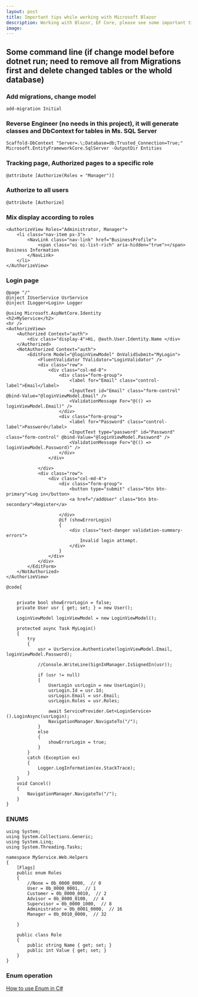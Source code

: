 ```yaml
---
layout: post
title: Important tips while working with Microsoft Blazor
description: Working with Blazor, EF Core, please see some important tips
image: 
---
```


## Some command line (if change model before dotnet run; need to remove all from Migrations first and delete changed tables or the whold database)
### Add migrations, change model
```console
add-migration Initial
```

### Reverse Engineer (no needs in this project), it will generate classes and DbContext for tables in Ms. SQL Server
```console
Scaffold-DbContext "Server=.\;Database=db;Trusted_Connection=True;" Microsoft.EntityFrameworkCore.SqlServer -OutputDir Entities
```

### Tracking page, Authorized pages to a specific role

```console
@attribute [Authorize(Roles = "Manager")]
```

### Authorize to all users
```console
@attribute [Authorize]
```

### Mix display according to roles
```console
<AuthorizeView Roles="Administrator, Manager">
    <li class="nav-item px-3">
        <NavLink class="nav-link" href="BusinessProfile">
            <span class="oi oi-list-rich" aria-hidden="true"></span> Business Information
        </NavLink>
    </li>
</AuthorizeView>

```
### Login page
```console
@page "/"
@inject IUserService UsrService
@inject ILogger<Login> Logger

@using Microsoft.AspNetCore.Identity
<h2>MyService</h2>
<hr />
<AuthorizeView>
    <Authorized Context="auth">
        <div class="display-4">Hi, @auth.User.Identity.Name </div>
    </Authorized>
    <NotAuthorized Context="auth">
        <EditForm Model="@loginViewModel" OnValidSubmit="MyLogin">
            <FluentValidator TValidator="LoginValidator" />
            <div class="row">
                <div class="col-md-8">
                    <div class="form-group">
                        <label for="Email" class="control-label">Email</label>
                        <InputText id="Email" class="form-control" @bind-Value="@loginViewModel.Email" />
                        <ValidationMessage For="@(() => loginViewModel.Email)" />
                    </div>
                    <div class="form-group">
                        <label for="Password" class="control-label">Password</label>
                        <InputText type="password" id="Password" class="form-control" @bind-Value="@loginViewModel.Password" />
                        <ValidationMessage For="@(() => loginViewModel.Password)" />
                    </div>
                </div>

            </div>
            <div class="row">
                <div class="col-md-4">
                    <div class="form-group">
                        <button type="submit" class="btn btn-primary">Log in</button>
                        <a href="/addUser" class="btn btn-secondary">Register</a>

                    </div>
                    @if (showErrorLogin)
                    {
                        <div class="text-danger validation-summary-errors">
                            Invalid login attempt.
                        </div>
                    }
                </div>
            </div>
        </EditForm>
    </NotAuthorized>
</AuthorizeView>

@code{


    private bool showErrorLogin = false;
    private User usr { get; set; } = new User();

    LoginViewModel loginViewModel = new LoginViewModel();

    protected async Task MyLogin()
    {
        try
        {
            usr = UsrService.Authenticate(loginViewModel.Email, loginViewModel.Password);

            //Console.WriteLine(SignInManager.IsSignedIn(usr));

            if (usr != null)
            {
                UserLogin usrLogin = new UserLogin();
                usrLogin.Id = usr.Id;
                usrLogin.Email = usr.Email;
                usrLogin.Roles = usr.Roles;

                await ServiceProvider.Get<LoginService>().LoginAsync(usrLogin);
                NavigationManager.NavigateTo("/");
            }
            else
            {
                showErrorLogin = true;
            }
        }
        catch (Exception ex)
        {
            Logger.LogInformation(ex.StackTrace);
        }
    }
    void Cancel()
    {
        NavigationManager.NavigateTo("/");
    }
}
```

### ENUMS

```console
using System;
using System.Collections.Generic;
using System.Linq;
using System.Threading.Tasks;

namespace MyService.Web.Helpers
{
    [Flags]
    public enum Roles
    {
        //None = 0b_0000_0000,  // 0
        User = 0b_0000_0001,  // 1
        Customer = 0b_0000_0010,  // 2
        Advisor = 0b_0000_0100,  // 4
        Supervisor = 0b_0000_1000,  // 8
        Administrator = 0b_0001_0000,  // 16
        Manager = 0b_0010_0000,  // 32

    }

    public class Role
    {
        public string Name { get; set; }
        public int Value { get; set; }
    }
}

```

### Enum operation
<section>
     <a href="https://docs.microsoft.com/en-us/dotnet/csharp/language-reference/builtin-types/enum" target="_blank">
        How to use Enum in C#
    </a>
</section>
